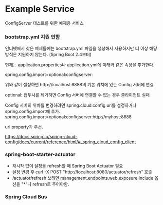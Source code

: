 # Example Service
ConfigServer 테스트를 위한 예제용 서비스

### bootstrap.yml 지원 안함
인터넷에서 찾은 예제들에는 bootstrap.yml 파일을 생성해서 사용하지만 더 이상 해당 방식은 지원하지 않는다. (Spring Boot 2.4부터)

현재는 application.properties나 application.yml에 아래와 같은 속성을 추가한다.

spring.config.import=optional:configserver:

위와 같이 설정하면 http://localhost:8888의 기본 위치에 있는 Config 서버에 연결

optional: 접두사를 제거하면 Config 서버에 연결할 수 없는 경우 클라이언트 실패

Config 서버의 위치를 변경하려면 spring.cloud.config.uri를 설정하거나 spring.config.import에 추가. spring.config.import=optional:configserver:http://myhost:8888

uri property가 우선.

https://docs.spring.io/spring-cloud-config/docs/current/reference/html/#_spring_cloud_config_client

### spring-boot-starter-actuator
* 재시작 없이 설정을 refresh할 때 Spring Boot Actuator 필요
* 설정 변경 후 curl -X POST "http://localhost:8080/actuator/refresh" 호출
* /actuator/refresh 쓰려면 management.endpoints.web.exposure.include 옵션을 "*"나 refresh로 주어야함.

### Spring Cloud Bus